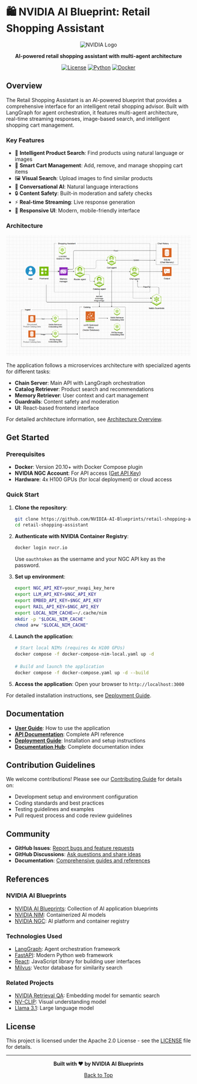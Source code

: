 # 🛍️ NVIDIA AI Blueprint: Retail Shopping Assistant

<div align="center">

![NVIDIA Logo](https://github.com/user-attachments/assets/cbe0d62f-c856-4e0b-b3ee-6184b7c4d96f)

**AI-powered retail shopping assistant with multi-agent architecture**

[![License](https://img.shields.io/badge/License-Apache%202.0-blue.svg)](LICENSE)
[![Python](https://img.shields.io/badge/Python-3.12+-blue.svg)](https://www.python.org/)
[![Docker](https://img.shields.io/badge/Docker-Required-blue.svg)](https://www.docker.com/)

</div>

## Overview

The Retail Shopping Assistant is an AI-powered blueprint that provides a comprehensive interface for an intelligent retail shopping advisor. Built with LangGraph for agent orchestration, it features multi-agent architecture, real-time streaming responses, image-based search, and intelligent shopping cart management.

### Key Features

- 🤖 **Intelligent Product Search**: Find products using natural language or images
- 🛒 **Smart Cart Management**: Add, remove, and manage shopping cart items
- 🖼️ **Visual Search**: Upload images to find similar products
- 💬 **Conversational AI**: Natural language interactions
- 🔒 **Content Safety**: Built-in moderation and safety checks
- ⚡ **Real-time Streaming**: Live response generation
- 📱 **Responsive UI**: Modern, mobile-friendly interface

### Architecture

![Shopping Assistant Diagram](notebook/shopping-assistant-diagram.png)

The application follows a microservices architecture with specialized agents for different tasks:
- **Chain Server**: Main API with LangGraph orchestration
- **Catalog Retriever**: Product search and recommendations
- **Memory Retriever**: User context and cart management
- **Guardrails**: Content safety and moderation
- **UI**: React-based frontend interface

For detailed architecture information, see [Architecture Overview](docs/README.md#architecture-overview).

## Get Started

### Prerequisites

- **Docker**: Version 20.10+ with Docker Compose plugin
- **NVIDIA NGC Account**: For API access ([Get API Key](https://ngc.nvidia.com/))
- **Hardware**: 4x H100 GPUs (for local deployment) or cloud access

### Quick Start

1. **Clone the repository**:
   ```bash
   git clone https://github.com/NVIDIA-AI-Blueprints/retail-shopping-assistant.git
   cd retail-shopping-assistant
   ```

2. **Authenticate with NVIDIA Container Registry**:
   ```bash
   docker login nvcr.io
   ```
   Use `oauthtoken` as the username and your NGC API key as the password.

3. **Set up environment**:
   ```bash
   export NGC_API_KEY=your_nvapi_key_here
   export LLM_API_KEY=$NGC_API_KEY
   export EMBED_API_KEY=$NGC_API_KEY
   export RAIL_API_KEY=$NGC_API_KEY
   export LOCAL_NIM_CACHE=~/.cache/nim
   mkdir -p "$LOCAL_NIM_CACHE"
   chmod a+w "$LOCAL_NIM_CACHE"
   ```

4. **Launch the application**:
   ```bash
   # Start local NIMs (requires 4x H100 GPUs)
   docker compose -f docker-compose-nim-local.yaml up -d
   
   # Build and launch the application
   docker compose -f docker-compose.yaml up -d --build
   ```

5. **Access the application**: Open your browser to `http://localhost:3000`

For detailed installation instructions, see [Deployment Guide](docs/DEPLOYMENT.md).

## Documentation

- **[User Guide](docs/USER_GUIDE.md)**: How to use the application
- **[API Documentation](docs/API.md)**: Complete API reference
- **[Deployment Guide](docs/DEPLOYMENT.md)**: Installation and setup instructions
- **[Documentation Hub](docs/README.md)**: Complete documentation index

## Contribution Guidelines

We welcome contributions! Please see our [Contributing Guide](CONTRIBUTING.md) for details on:

- Development setup and environment configuration
- Coding standards and best practices
- Testing guidelines and examples
- Pull request process and code review guidelines

## Community

- **GitHub Issues**: [Report bugs and feature requests](https://github.com/NVIDIA-AI-Blueprints/retail-shopping-assistant/issues)
- **GitHub Discussions**: [Ask questions and share ideas](https://github.com/NVIDIA-AI-Blueprints/retail-shopping-assistant/discussions)
- **Documentation**: [Comprehensive guides and references](docs/README.md)

## References

### NVIDIA AI Blueprints
- [NVIDIA AI Blueprints](https://github.com/NVIDIA-AI-Blueprints): Collection of AI application blueprints
- [NVIDIA NIM](https://catalog.ngc.nvidia.com/orgs/nim): Containerized AI models
- [NVIDIA NGC](https://ngc.nvidia.com/): AI platform and container registry

### Technologies Used
- [LangGraph](https://github.com/langchain-ai/langgraph): Agent orchestration framework
- [FastAPI](https://fastapi.tiangolo.com/): Modern Python web framework
- [React](https://reactjs.org/): JavaScript library for building user interfaces
- [Milvus](https://milvus.io/): Vector database for similarity search

### Related Projects
- [NVIDIA Retrieval QA](https://catalog.ngc.nvidia.com/orgs/nim/teams/nvidia/containers/nv-embedqa-e5-v5): Embedding model for semantic search
- [NV-CLIP](https://catalog.ngc.nvidia.com/orgs/nim/teams/nvidia/containers/nvclip): Visual understanding model
- [Llama 3.1](https://catalog.ngc.nvidia.com/orgs/nim/teams/meta/containers/llama-3.1-70b-instruct): Large language model

## License

This project is licensed under the Apache 2.0 License - see the [LICENSE](LICENSE) file for details.

---

<div align="center">

**Built with ❤️ by NVIDIA AI Blueprints**

[Back to Top](#nvidia-ai-blueprint-retail-shopping-assistant)

</div>


